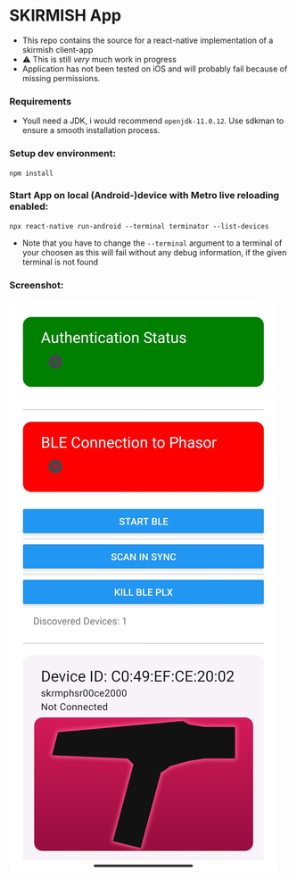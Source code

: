 # SKIRMISH App

* This repo contains the source for a react-native implementation of a skirmish client-app
* :warning: This is still *very* much work in progress
* Application has not been tested on iOS and will probably fail because of missing permissions.


### Requirements
* Youll need a JDK, i would recommend `openjdk-11.0.12`. Use sdkman to ensure a smooth installation process.
### Setup dev environment:
```
npm install
```
### Start App on local (Android-)device with Metro live reloading enabled:
```
npx react-native run-android --terminal terminator --list-devices
```
* Note that you have to change the `--terminal` argument to a terminal of your choosen as this will fail without any debug information, if the given terminal is not found

### Screenshot:
![](https://raw.githubusercontent.com/skrmsh/app/main/screenshots/screenshot.jpg)